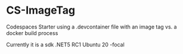 # CS-ImageTag

Codespaces Starter using a .devcontainer file with an image tag vs. a docker build process
 
Currently it is a sdk .NET5 RC1 Ubuntu 20 -focal
